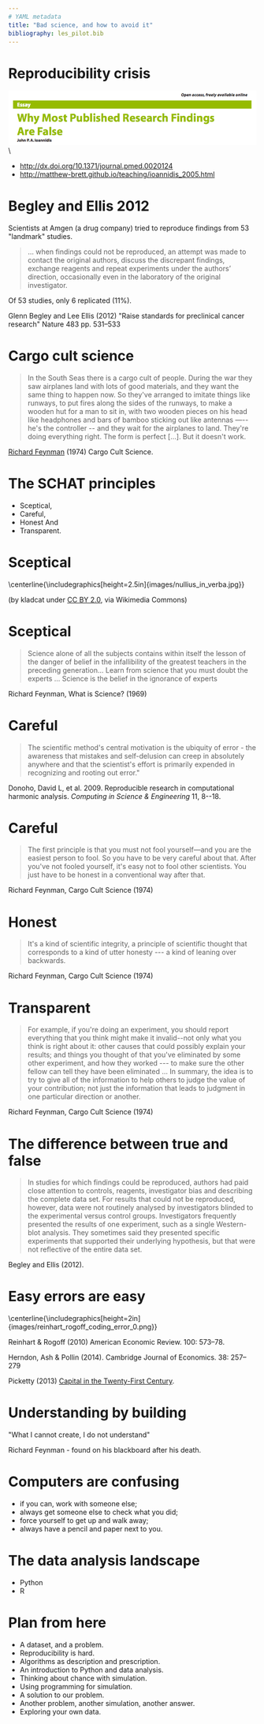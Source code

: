 ```yaml
---
# YAML metadata
title: "Bad science, and how to avoid it"
bibliography: les_pilot.bib
---
```


# Reproducibility crisis

![](images/ioannidis_title.png)\

* http://dx.doi.org/10.1371/journal.pmed.0020124
* http://matthew-brett.github.io/teaching/ioannidis_2005.html

# Begley and Ellis 2012

Scientists at Amgen (a drug company) tried to reproduce findings from 53
"landmark" studies.

> ... when findings could not be reproduced, an attempt was made to contact
> the original authors, discuss the discrepant findings, exchange reagents and
> repeat experiments under the authors’ direction, occasionally even in the
> laboratory of the original investigator.

Of 53 studies, only 6 replicated (11%).

Glenn Begley and Lee Ellis (2012) "Raise standards for preclinical cancer
research" Nature 483 pp. 531–533

# Cargo cult science

> In the South Seas there is a cargo cult of people. During the war they saw
> airplanes land with lots of good materials, and they want the same thing to
> happen now. So they've arranged to imitate things like runways, to put fires
> along the sides of the runways, to make a wooden hut for a man to sit in,
> with two wooden pieces on his head like headphones and bars of bamboo
> sticking out like antennas —-- he's the controller -- and they wait for the
> airplanes to land.  They're doing everything right. The form is perfect
> [...]. But it doesn't work.

[Richard Feynman](http://en.wikiquote.org/wiki/Richard_Feynman) (1974) Cargo Cult Science.

# The SCHAT principles

* Sceptical,
* Careful,
* Honest And
* Transparent.

# Sceptical

\centerline{\includegraphics[height=2.5in]{images/nullius_in_verba.jpg}}

(by kladcat under [CC BY 2.0](http://creativecommons.org/licenses/by/2.0), via
Wikimedia Commons)

# Sceptical

> Science alone of all the subjects contains within itself the lesson of the
> danger of belief in the infallibility of the greatest teachers in the
> preceding generation... Learn from science that you must doubt the experts
> ...
> Science is the belief in the ignorance of experts

Richard Feynman, What is Science? (1969)

# Careful

> The scientific method's central motivation is the ubiquity of error - the
> awareness that mistakes and self-delusion can creep in absolutely anywhere
> and that the scientist's effort is primarily expended in recognizing and
> rooting out error."

Donoho, David L, et al. 2009. Reproducible research in computational
harmonic analysis. *Computing in Science & Engineering* 11, 8--18.

# Careful

> The first principle is that you must not fool yourself—and you are the
> easiest person to fool. So you have to be very careful about that. After
> you've not fooled yourself, it's easy not to fool other scientists. You just
> have to be honest in a conventional way after that.

Richard Feynman, Cargo Cult Science (1974)

# Honest

> It's a kind of scientific integrity, a principle of scientific thought that
> corresponds to a kind of utter honesty --- a kind of leaning over backwards.

Richard Feynman, Cargo Cult Science (1974)

# Transparent

> For example, if you're doing an experiment, you should report everything
> that you think might make it invalid--not only what you think is right about
> it: other causes that could possibly explain your results; and things you
> thought of that you've eliminated by some other experiment, and how they
> worked --- to make sure the other fellow can tell they have been eliminated
> ...  In summary, the idea is to try to give all of the information to help
> others to judge the value of your contribution; not just the information
> that leads to judgment in one particular direction or another.

Richard Feynman, Cargo Cult Science (1974)

# The difference between true and false

> In studies for which findings could be reproduced, authors had paid close
> attention to controls, reagents, investigator bias and describing the
> complete data set. For results that could not be reproduced, however, data
> were not routinely analysed by investigators blinded to the experimental
> versus control groups. Investigators frequently presented the results of one
> experiment, such as a single Western-blot analysis. They sometimes said they
> presented specific experiments that supported their underlying hypothesis,
> but that were not reflective of the entire data set.

Begley and Ellis (2012).

# Easy errors are easy

\centerline{\includegraphics[height=2in]{images/reinhart_rogoff_coding_error_0.png}}

Reinhart & Rogoff (2010) American Economic Review. 100: 573–78.

Herndon, Ash & Pollin (2014). Cambridge Journal of Economics. 38: 257–279

Picketty (2013) [Capital in the Twenty-First
Century](https://en.wikipedia.org/wiki/Capital_in_the_Twenty-First_Century#Allegation_of_data_errors).

# Understanding by building

"What I cannot create, I do not understand"

Richard Feynman - found on his blackboard after his death.

# Computers are confusing

* if you can, work with someone else;
* always get someone else to check what you did;
* force yourself to get up and walk away;
* always have a pencil and paper next to you.

# The data analysis landscape

* Python
* R

# Plan from here

* A dataset, and a problem.
* Reproducibility is hard.
* Algorithms as description and prescription.
* An introduction to Python and data analysis.
* Thinking about chance with simulation.
* Using programming for simulation.
* A solution to our problem.
* Another problem, another simulation, another answer.
* Exploring your own data.
